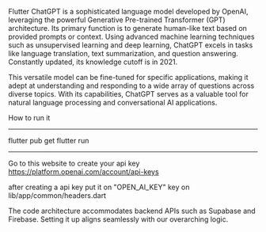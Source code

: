 


Flutter ChatGPT is a sophisticated language model developed by OpenAI, leveraging the powerful Generative Pre-trained Transformer (GPT) architecture. Its primary function is to generate human-like text based on provided prompts or context. Using advanced machine learning techniques such as unsupervised learning and deep learning, ChatGPT excels in tasks like language translation, text summarization, and question answering. Constantly updated, its knowledge cutoff is in 2021.

This versatile model can be fine-tuned for specific applications, making it adept at understanding and responding to a wide array of questions across diverse topics. With its capabilities, ChatGPT serves as a valuable tool for natural language processing and conversational AI applications.

How to run it
*****
flutter pub get
flutter run
*****


Go to this website to create your api key
https://platform.openai.com/account/api-keys

after creating a api key put it on "OPEN_AI_KEY" key on lib/app/common/headers.dart

The code architecture accommodates backend APIs such as Supabase and Firebase. Setting it up aligns seamlessly with our overarching logic.

